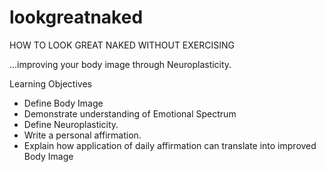 # lookgreatnaked

HOW TO LOOK GREAT NAKED WITHOUT EXERCISING

...improving your body image through Neuroplasticity.

Learning Objectives
- Define Body Image
- Demonstrate understanding of Emotional Spectrum
- Define Neuroplasticity.
- Write a personal affirmation.
- Explain how application of daily affirmation can translate into improved Body
  Image
